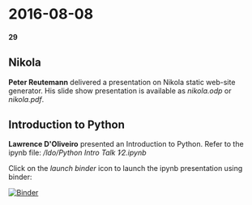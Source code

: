 # 2016-08-08
#### 29

## Nikola

**Peter Reutemann** delivered a presentation on Nikola static web-site generator.
His slide show presentation is available as *nikola.odp* or *nikola.pdf*.


## Introduction to Python

**Lawrence D'Oliveiro** presented an Introduction to Python. Refer to the ipynb file:
*/ldo/Python Intro Talk 1∕2.ipynb*

Click on the *launch binder* icon to launch the ipynb presentation using binder:
 
[![Binder](https://mybinder.org/badge_logo.svg)](https://mybinder.org/v2/gh/HamPUG/meetings/master?filepath=2016%2F2016-08-08%2Fldo%2FPython%20Intro%20Talk%201%E2%88%952.ipynb)
